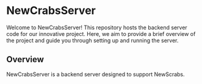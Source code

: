# NewCrabsServer

Welcome to NewCrabsServer! This repository hosts the backend server code for our innovative project. Here, we aim to provide a brief overview of the project and guide you through setting up and running the server.

## Overview

NewCrabsServer is a backend server designed to support NewScrabs.
